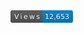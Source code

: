 <!Doctype html>
<svg xmlns="http://www.w3.org/2000/svg" xmlns:xlink="http://www.w3.org/1999/xlink" width="100" height="20" role="img" aria-label="License: IPL 1.0">
<title>License: IPL 1.0</title>
	<linearGradient id="s" x2="0" y2="100%">
		<stop offset="0" stop-color="#bbb" stop-opacity=".1"/><stop offset="1" stop-opacity=".1"/>
	</linearGradient>
	<clipPath id="r"><rect width="100" height="20" rx="3" fill="#fff"/></clipPath>
	<g clip-path="url(#r)">
		<rect width="51" height="20" fill="#555"/><rect x="51" width="49" height="20" fill="#007ec6"/><rect width="100" height="20" fill="url(#s)"/>
	</g>
	<g fill="#fff" text-anchor="middle" font-family="Verdana,Geneva,DejaVu Sans,sans-serif" text-rendering="geometricPrecision" font-size="110">
		<text aria-hidden="true" x="265" y="150" fill="#010101" fill-opacity=".3" transform="scale(.1)" textLength="410">Views</text>
		<text x="265" y="140" transform="scale(.1)" fill="#fff" textLength="410">Views</text>
		<text aria-hidden="true" x="745" y="150" fill="#010101" fill-opacity=".3" transform="scale(.1)" textLength="390">12,653</text>
		<text x="745" y="140" transform="scale(.1)" fill="#fff" textLength="390">12,653</text>
	</g>
</svg>
</html>
